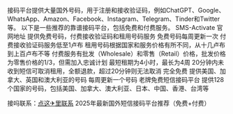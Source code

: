 接码平台提供大量国外号码，用于注册和接收验证码，例如ChatGPT、Google、WhatsApp、Amazon、Facebook、Instagram、Telegram、Tinder和Twitter等。
以下是一些推荐的靠谱接码平台，包括免费和付费服务。 
SMS-Activate 官网地址
提供免费号码，付费接收验证码和租用号码服务
免费号码每周更新一次
付费接收验证码服务低至1卢布
租用号码根据国家和服务价格有所不同，从十几卢布到上百卢布不等
付费服务有批发（Wholesale）和零售（Retail）价格，批发价格为零售价格的1/3，但需加入忠诚计划
最短租期为4小时，最长为4周
20分钟内未收到短信可取消租用，全额退款，超过20分钟则无法取消
完全免费
提供美国、加拿大、英国和澳大利亚的号码
每周更新一个号码
老牌免费短信接码平台
提供128个国家的号码，包括美国、加拿大、澳大利亚、日本、中国、香港、台湾等

接吗联系：[点这✈里联系](https://t.me/fb_hao_wgpsec_mashang9999)
2025年最新国外短信接码平台推荐（免费+付费）
